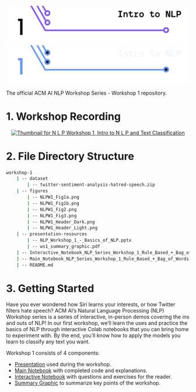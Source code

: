 ![Header for Workshop 1 Intro to N L P](./figures/NLPW1_Header_Light.png#gh-light-mode-only)
![Header for Workshop 1 Intro to N L P](./figures/NLPW1_Header_Dark.png#gh-dark-mode-only)

The official ACM AI NLP Workshop Series - Workshop 1 repository.

# 1. Workshop Recording

<div align="center">
<a href="https://youtu.be/vTGxaUOArd8">
<img
    src="https://i.ytimg.com/vi/vTGxaUOArd8/maxresdefault.jpg?sqp=-oaymwEcCNACELwBSFXyq4qpAw4IARUAAIhCGAFwAcABBg==\u0026rs=AOn4CLAi9Z6xz-NdZBtrblK3oLdpNVDP1A"
    alt="Thumbnail for N L P Workshop 1, Intro to N L P and Text Classification"
    width="500px"
/>
</a>
</div>

# 2. File Directory Structure

```bash
workshop-1
    | -- dataset
        | -- twitter-sentiment-analysis-hatred-speech.zip
    | -- figures
        | -- NLPW1_Fig1a.png
        | -- NLPW1_Fig1b.png
        | -- NLPW1_Fig2.png
        | -- NLPW1_Fig3.png
        | -- NLPW1_Header_Dark.png
        | -- NLPW1_Header_Light.png
    | -- presentation-resources
        | -- NLP_Workshop_1_-_Basics_of_NLP.pptx
        | -- ws1_summary_graphic.pdf
    | -- Interactive_Notebook_NLP_Series_Workshop_1_Rule_Based_+_Bag_of_Words.ipynb
    | -- Main_Notebook_NLP_Series_Workshop_1_Rule_Based_+_Bag_of_Words.ipynb
    | -- README.md

```

# 3. Getting Started

Have you ever wondered how Siri learns your interests, or how Twitter filters hate speech? ACM AI’s Natural Language Processing (NLP) Workshop series is a series of interactive, in-person demos covering the ins and outs of NLP!  In our first workshop, we’ll learn the uses and practice the basics of NLP through interactive Colab notebooks that you can bring home to experiment with. By the end, you’ll know how to apply the models you learn to classify any text you want.


Workshop 1 consists of 4 components:
- [Presentation](./presentation-resources/NLP_Workshop_1_-_Basics_of_NLP.pptx) used during the workshop.
- [Main Notebook](./NLP_WS1_Main.ipynb) with completed code and explanations.
- [Interactive Notebook](./NLP_WS1_Interactive.ipynb) with questions and exercises for the reader.
- [Summary Graphic](./presentation-resources/ws1_summary_graphic.pdf) to summarize key points of the workshop.
